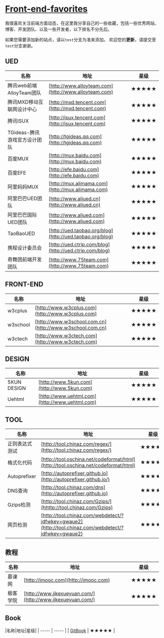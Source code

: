 # [Front-end-favorites](https://github.com/iuunhao/front-end-favorites)
我很喜欢关注前端方面动态，在这里我分享自己的一些收藏，包括一些优秀网站、博客、开发团队、以及一些开发者，以下排名不分先后。

如果您需要添加新的站点，请以`test`分支为准来添加。
欢迎您的**更新**，请提交至`test`分支谢谢。

## UED
|名称 |地址|星级|
| ----- | ----- | ----- |
|腾讯web前端AlloyTeam团队|[http://www.alloyteam.com](http://www.alloyteam.com)|★★★★★|
|腾讯MXD移动互联网设计中心|[http://mxd.tencent.com](http://mxd.tencent.com)|★★★★★|
|腾讯ISUX|[http://isux.tencent.com](http://isux.tencent.com)|★★★★★|
|TGideas-腾讯游戏官方设计团队|[http://tgideas.qq.com](http://tgideas.qq.com)|★★★★★|
|百度MUX|[http://mux.baidu.com](http://mux.baidu.com)|★★★★★|
|百度EFE|[http://efe.baidu.com](http://efe.baidu.com)|★★★★★|
|阿里妈妈MUX|[http://mux.alimama.com](http://mux.alimama.com)|★★★★★|
|阿里巴巴UED团队|[http://www.aliued.cn](http://www.aliued.cn)|★★★★★|
|阿里巴巴国际UED团队|[http://www.aliued.com](http://www.aliued.com)|★★★★★|
|TaoBaoUED|[http://ued.taobao.org/blog](http://ued.taobao.org/blog)|★★★★★|
|携程设计委员会|[http://ued.ctrip.com/blog](http://ued.ctrip.com/blog)|★★★★★|
|奇舞团前端开发团队|[http://www.75team.com](http://www.75team.com)|★★★★★|

## FRONT-END
|名称|地址|星级|
| ----- | ----- | ----- |
| w3cplus | [http://www.w3cplus.com](http://www.w3cplus.com) | ★★★★★ |
| w3school | [http://www.w3school.com.cn](http://www.w3school.com.cn) | ★★★★★ |
| w3ctech | [http://www.w3ctech.com](http://www.w3ctech.com) | ★★★★★ |

## DESIGN
|名称|地址|星级|
| ----- | ----- | ----- |
| 5KUN DESIGN | [http://www.5kun.com](http://www.5kun.com) | ★★★★★ |
| Uehtml | [http://www.uehtml.com](http://www.uehtml.com) | ★★★★★ |

## TOOL
|名称|地址|星级|
| ----- | ----- | ----- |
| 正则表达式测试 | [http://tool.chinaz.com/regex/](http://tool.chinaz.com/regex/) | ★★★★★ |
| 格式化代码 | [http://tool.oschina.net/codeformat/html](http://tool.oschina.net/codeformat/html) | ★★★★★ |
| Autoprefixer | [http://autoprefixer.github.io](http://autoprefixer.github.io/) | ★★★★★ |
| DNS查询 | [http://tool.chinaz.com/dns](http://autoprefixer.github.io) | ★★★★★ |
| Gzips检测 | [http://tool.chinaz.com/Gzips/](hhttp://tool.chinaz.com/Gzips) | ★★★★★ |
| 网页检测 | [http://tool.chinaz.com/webdetect/?jdfwkey=gwaue2](http://tool.chinaz.com/webdetect/?jdfwkey=gwaue2) | ★★★★★ |

## 教程
|名称|地址|星级|
| ----- | ----- | ----- |
| 慕课网 | [http://imooc.com](http://imooc.com) | ★★★★★ |
| 极客学院 | [http://www.jikexueyuan.com/](http://www.jikexueyuan.com/) | ★★★★★ |

## Book
|名称|地址|星级|
| ----- | ----- |
| [GitBook](https://0532.gitbooks.io/progit/content/ff1ccf57e98c817df1efcd9fe44a8aeb/README.htmltt) | ★★★★★ |
